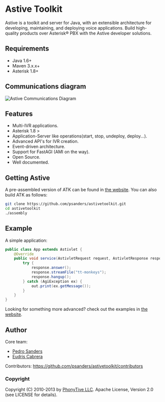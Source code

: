 # Astive Toolkit

Astive is a toolkit and server for Java, with an extensible architecture for developing, maintaining, and deploying voice applications. Build high-quality products over Asterisk® PBX with the Astive developer solutions.

## Requirements

* Java 1.6+
* Maven 3.x.x+
* Asterisk 1.8+

## Communications diagram

![Astive Communications Diagram](http://astivetoolkit.org/data/uploads/astive_communications_diagram.png)

## Features 

* Multi-IVR applications.
* Asterisk 1.8 >
* Application-Server like operations(start, stop, undeploy, deploy...).
* Advanced API's for IVR creation.
* Event-driven architecture.
* Support for FastAGI (AMI on the way).
* Open Source.
* Well documented.

## Getting Astive

A pre-assembled version of ATK can be found in [the website](http://astivetoolkit.org/downloads). You can also build ATK as follows:

```bash
git clone https://github.com/psanders/astivetoolkit.git
cd astivetoolkit
./assembly
```

## Example

A simple application:

```java
public class App extends Astivlet {
    @Override
    public void service(AstivletRequest request, AstivletResponse response) {
        try {
            response.answer();
            response.streamFile("tt-monkeys");
            response.hangup();
        } catch (AgiException ex) {
            out.print(ex.getMessage());
        }
    }
}
```

Looking for something more advanced? check out the examples in [the website](http://astivetoolkit.org/downloads).

## Author

Core team:

* [Pedro Sanders](https://github.com/psanders)
* [Eudris Cabrera](https://github.com/ecabrerar)

Contributors: https://github.com/psanders/astivetoolkit/contributors

### Copyright

Copyright (C) 2010-2013 by [PhonyTive LLC](http://phonytive.com). Apache License, Version 2.0 (see LICENSE for details).
